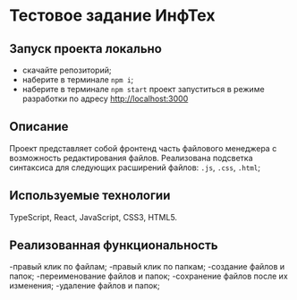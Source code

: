 # Тестовое задание ИнфТех

## Запуск проекта локально

- скачайте репозиторий;
- наберите в терминале `npm i`;
- наберите в терминале `npm start`
  проект запуститься в режиме разработки по адресу [http://localhost:3000](http://localhost:3000)

## Описание

Проект представляет собой фронтенд часть файлового менеджера с возможность редактирования файлов.
Реализована подсветка синтаксиса для следующих расширений файлов: `.js`, `.css`, `.html`;

## Используемые технологии

TypeScript, React, JavaScript, CSS3, HTML5.

## Реализованная функциональность

-правый клик по файлам;
-правый клик по папкам;
-создание файлов и папок;
-переименование файлов и папок;
-сохранение файлов после их изменения;
-удаление файлов и папок;
